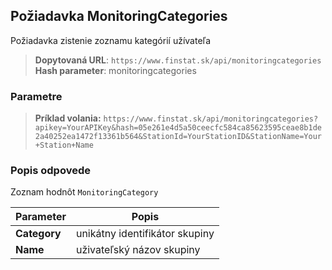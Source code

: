 ## Požiadavka MonitoringCategories
Požiadavka zistenie zoznamu kategórií užívateľa
> **Dopytovaná URL**: ```https://www.finstat.sk/api/monitoringcategories```<br />
> **Hash parameter**: monitoringcategories

### Parametre
[](../parts/parameters.md ':include')


> **Príklad volania:** ```https://www.finstat.sk/api/monitoringcategories?apikey=YourAPIKey&hash=05e261e4d5a50ceecfc584ca85623595ceae8b1de2a40252ea1472f13361b564&StationId=YourStationID&StationName=Your+Station+Name```

### Popis odpovede
Zoznam hodnôt `MonitoringCategory`

| Parameter | Popis |
| ----------- | ----------- |
| **Category** | unikátny identifikátor skupiny |
| **Name** | uživateľský názov skupiny |
